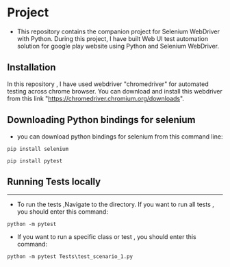 # Project

* This repository contains the companion project for Selenium WebDriver with Python. During this project,
I have built Web UI test automation solution for google play website using Python and Selenium WebDriver.

## Installation
In this repository , I have used webdriver "chromedriver" for automated testing across chrome browser.
You can download and install this webdriver from this link "https://chromedriver.chromium.org/downloads".

## Downloading Python bindings for selenium
* you can download python bindings for selenium from this command line:

```
pip install selenium
```
```
pip install pytest
```

## Running Tests locally
---------------------
* To run the tests ,Navigate to the directory.
If you want to run all tests , you should enter this command:

```
python -m pytest
```
* If you want to run a specific class or test , you should enter this command:
```
python -m pytest Tests\test_scenario_1.py
```

















